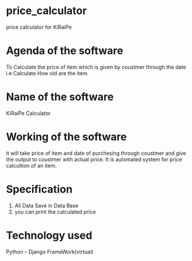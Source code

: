 # price_calculator
price calculator for KiRaiPe

# Agenda of the software
To Calculate the price of item which is given by coustmer through the date i.e Calculate How old are the item.

# Name of the software
KiRaiPe Calculator

# Working of the software
it will take price of item and date of purchesing through coustmer and give the output to coustmer with actual price.
It is automated system for price calcultion of an item.

# Specification 
1. All Data Save in Data Base
2. you can print the calculated price

# Technology used
Python – Django FrameWork(virtual)
